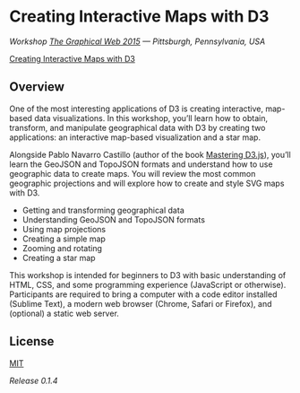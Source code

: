 # Creating Interactive Maps with D3

_Workshop [The Graphical Web 2015](https://www.graphicalweb.org/2015) — Pittsburgh, Pennsylvania, USA_

[Creating Interactive Maps with D3](http://pnavarrc.github.io/workshop-d3-maps/)

## Overview

One of the most interesting applications of D3 is creating interactive, map-based data visualizations. In this workshop, you’ll learn how to obtain, transform, and manipulate geographical data with D3 by creating two applications: an interactive map-based visualization and a star map.

Alongside Pablo Navarro Castillo (author of the book [Mastering D3.js](http://www.amazon.com/Mastering-D3-js-Visualization-JavaScript-Developers/dp/178328627X)), you’ll learn the GeoJSON and TopoJSON formats and understand how to use geographic data to create maps. You will review the most common geographic projections and will explore how to create and style SVG maps with D3.

- Getting and transforming geographical data
- Understanding GeoJSON and TopoJSON formats
- Using map projections
- Creating a simple map
- Zooming and rotating
- Creating a star map

This workshop is intended for beginners to D3 with basic understanding of HTML, CSS, and some programming experience (JavaScript or otherwise). Participants are required to bring a computer with a code editor installed (Sublime Text), a modern web browser (Chrome, Safari or Firefox), and (optional) a static web server.

## License

[MIT](LICENSE)

_Release 0.1.4_
